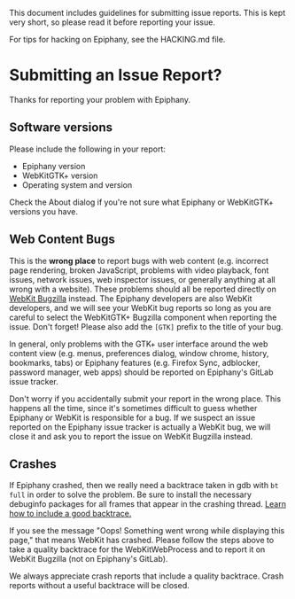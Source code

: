 This document includes guidelines for submitting issue reports. This is kept
very short, so please read it before reporting your issue.

For tips for hacking on Epiphany, see the HACKING.md file.

# Submitting an Issue Report?

Thanks for reporting your problem with Epiphany.

## Software versions

Please include the following in your report:

 * Epiphany version
 * WebKitGTK+ version
 * Operating system and version

Check the About dialog if you're not sure what Epiphany or WebKitGTK+ versions
you have.

## Web Content Bugs

This is the **wrong place** to report bugs with web content (e.g. incorrect page
rendering, broken JavaScript, problems with video playback, font issues, network
issues, web inspector issues, or generally anything at all wrong with a
website). These problems should all be reported directly on
[WebKit Bugzilla](https://bugs.webkit.org) instead. The Epiphany developers are
also WebKit developers, and we will see your WebKit bug reports so long as you
are careful to select the WebKitGTK+ Bugzilla component when reporting the
issue. Don't forget! Please also add the `[GTK]` prefix to the title of your
bug.

In general, only problems with the GTK+ user interface around the web content
view (e.g. menus, preferences dialog, window chrome, history, bookmarks, tabs)
or Epiphany features (e.g. Firefox Sync, adblocker, password manager, web apps)
should be reported on Epiphany's GitLab issue tracker.

Don't worry if you accidentally submit your report in the wrong place. This
happens all the time, since it's sometimes difficult to guess whether Epiphany
or WebKit is responsible for a bug. If we suspect an issue reported on the
Epiphany issue tracker is actually a WebKit bug, we will close it and ask you to
report the issue on WebKit Bugzilla instead.

## Crashes

If Epiphany crashed, then we really need a backtrace taken in gdb with `bt full`
in order to solve the problem. Be sure to install the necessary debuginfo
packages for all frames that appear in the crashing thread.
[Learn how to include a good backtrace.](https://wiki.gnome.org/Community/GettingInTouch/Bugzilla/GettingTraces)

If you see the message "Oops! Something went wrong while displaying this page,"
that means WebKit has crashed. Please follow the steps above to take a quality
backtrace for the WebKitWebProcess and to report it on WebKit Bugzilla (not on
Epiphany's GitLab).

We always appreciate crash reports that include a quality backtrace. Crash
reports without a useful backtrace will be closed.
